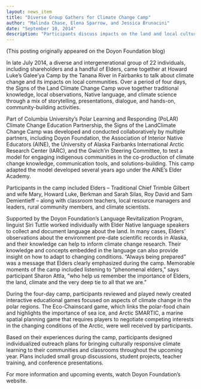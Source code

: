 ```yaml
---
layout: news_item
title: "Diverse Group Gathers for Climate Change Camp"
author: "Malinda Chase, Elena Sparrow, and Jessica Brunacini"
date: "September 10, 2014"
description: "Participants discuss impacts on the land and local culture"
---
```


(This posting originally appeared on the Doyon Foundation blog)

In late July 2014, a diverse and intergenerational group of 22 individuals, including shareholders and a handful of Elders, came together at Howard Luke’s Galee’ya Camp by the Tanana River in Fairbanks to talk about climate change and its impacts on local communities. Over a period of four days, the Signs of the Land Climate Change Camp wove together traditional knowledge, local observations, Native language, and climate science through a mix of storytelling, presentations, dialogue, and hands-on, community-building activities.

Part of Columbia University’s Polar Learning and Responding (PoLAR) Climate Change Education Partnership, the Signs of the LandClimate Change Camp was developed and conducted collaboratively by multiple partners, including Doyon Foundation, the Association of Interior Native Educators (AINE), the University of Alaska Fairbanks International Arctic Research Center (IARC), and the Gwich’in Steering Committee, to test a model for engaging indigenous communities in the co-production of climate change knowledge, communication tools, and solutions-building. This camp adapted the model developed several years ago under the AINE’s Elder Academy.

Participants in the camp included Elders – Traditional Chief Trimble Gilbert and wife Mary, Howard Luke, Berkman and Sarah Silas, Roy David and Sam Demientieff – along with classroom teachers, local resource managers and leaders, rural community members, and climate scientists.

Supported by the Doyon Foundation’s Language Revitalization Program, linguist Siri Tuttle worked individually with Elder Native language speakers to collect and document language about the land. In many cases, Elders’ observations about the environment pre-date scientific records in Alaska, and their knowledge can help to inform climate change research. Their knowledge and concepts embedded in the language can also provide insight on how to adapt to changing conditions. “Always being prepared” was a message that Elders clearly emphasized during the camp. Memorable moments of the camp included listening to “phenomenal elders,” says participant Sharon Attla, “who help us remember the importance of Elders, the land, climate and the very deep tie to all that we are.”

During the four-day camp, participants reviewed and played newly created interactive educational games focused on aspects of climate change in the polar regions. The Eco-Chainscard game, which links the polar-food chain and highlights the importance of sea ice, and Arctic SMARTIC, a marine spatial planning game that requires players to negotiate competing interests in the changing conditions of the Arctic, were well received by participants.

Based on their experiences during the camp, participants designed individualized outreach plans for bringing culturally responsive climate learning to their communities and classrooms throughout the upcoming year. Plans included small group discussions, student projects, teacher training, and conference presentations.

For more information and upcoming events, watch Doyon Foundation’s website.
